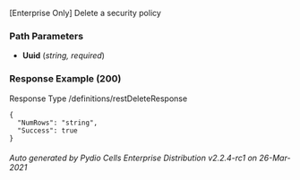 






 
[Enterprise Only] Delete a security policy  


### Path Parameters

 - **Uuid** (_string, required_) 




### Response Example (200)
Response Type /definitions/restDeleteResponse

```
{
  "NumRows": "string",
  "Success": true
}
```




###### Auto generated by Pydio Cells Enterprise Distribution v2.2.4-rc1 on 26-Mar-2021
